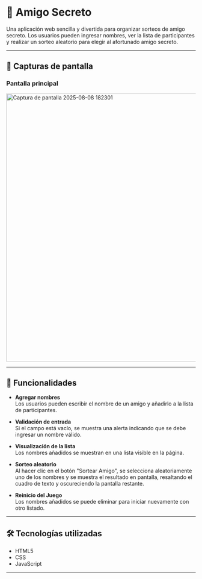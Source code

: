# 🎁 Amigo Secreto

Una aplicación web sencilla y divertida para organizar sorteos de amigo secreto. Los usuarios pueden ingresar nombres, ver la lista de participantes y realizar un sorteo aleatorio para elegir al afortunado amigo secreto.

---

## 📸 Capturas de pantalla

### Pantalla principal
<img width="965" height="712" alt="Captura de pantalla 2025-08-08 182301" src="https://github.com/user-attachments/assets/82de74a5-89c4-4df8-b1d8-4796898cd547" />

---

## 🚀 Funcionalidades

- **Agregar nombres**  
  Los usuarios pueden escribir el nombre de un amigo y añadirlo a la lista de participantes.

- **Validación de entrada**  
  Si el campo está vacío, se muestra una alerta indicando que se debe ingresar un nombre válido.

- **Visualización de la lista**  
  Los nombres añadidos se muestran en una lista visible en la página.

- **Sorteo aleatorio**  
  Al hacer clic en el botón "Sortear Amigo", se selecciona aleatoriamente uno de los nombres y se muestra el resultado en pantalla, resaltando el cuadro de texto y oscureciendo la pantalla restante.

- **Reinicio del Juego**  
  Los nombres añadidos se puede eliminar para iniciar nuevamente con otro listado.

---

## 🛠️ Tecnologías utilizadas

- HTML5  
- CSS
- JavaScript

---

